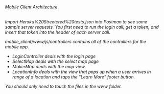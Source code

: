 <h6> Mobile Client Architecture <h6>

*Import Heroku%20Streetcred%20tests.json into Postman to see some sample server requests. You first need to run the login call, get a token, and insert that token into the header of each server call.*

*mobile_client/www/js/controllers contains all of the controllers for the mobile app.*

- LoginController deals with the login page
- SelectMap deals with the select map page
- MakerMap deals with the map view
- LocationInfo deals with the view that pops up when a user arrives in range of a location and taps the "Learn More" footer button.

*You should only need to touch the files in the www folder.*
